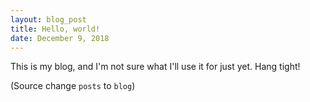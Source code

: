 ```yaml
---
layout: blog_post
title: Hello, world!
date: December 9, 2018
---
```


This is my blog, and I'm not sure what I'll use it for just yet. Hang tight!

(Source change `posts` to `blog`)
